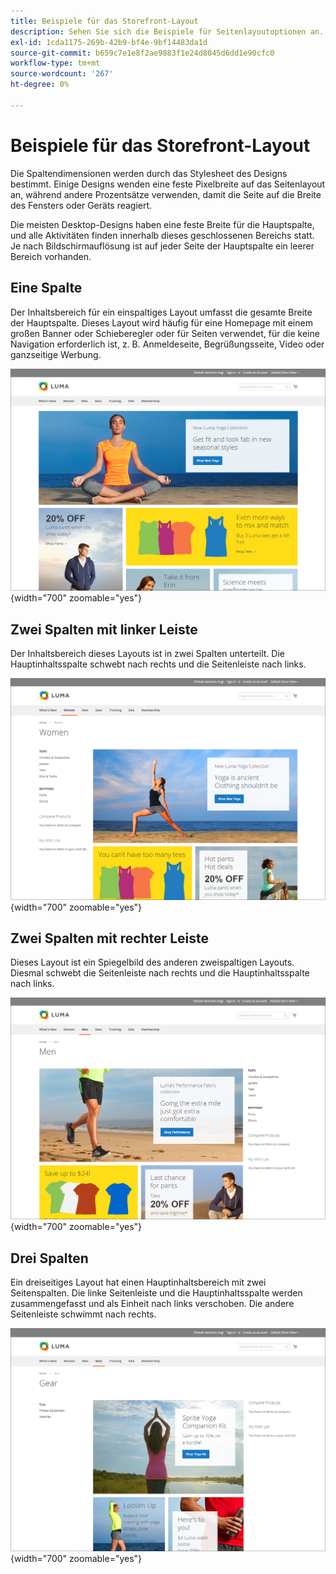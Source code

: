 ```yaml
---
title: Beispiele für das Storefront-Layout
description: Sehen Sie sich die Beispiele für Seitenlayoutoptionen an.
exl-id: 1cda1175-269b-42b9-bf4e-9bf14483da1d
source-git-commit: b659c7e1e8f2ae9883f1e24d8045d6dd1e90cfc0
workflow-type: tm+mt
source-wordcount: '267'
ht-degree: 0%

---
```


# Beispiele für das Storefront-Layout

Die Spaltendimensionen werden durch das Stylesheet des Designs bestimmt. Einige Designs wenden eine feste Pixelbreite auf das Seitenlayout an, während andere Prozentsätze verwenden, damit die Seite auf die Breite des Fensters oder Geräts reagiert.

Die meisten Desktop-Designs haben eine feste Breite für die Hauptspalte, und alle Aktivitäten finden innerhalb dieses geschlossenen Bereichs statt. Je nach Bildschirmauflösung ist auf jeder Seite der Hauptspalte ein leerer Bereich vorhanden.

## Eine Spalte

Der Inhaltsbereich für ein einspaltiges Layout umfasst die gesamte Breite der Hauptspalte. Dieses Layout wird häufig für eine Homepage mit einem großen Banner oder Schieberegler oder für Seiten verwendet, für die keine Navigation erforderlich ist, z. B. Anmeldeseite, Begrüßungsseite, Video oder ganzseitige Werbung.

![Beispiel eines einspaltigen Layouts](./assets/page-layout-1-col.png){width="700" zoomable="yes"}

## Zwei Spalten mit linker Leiste

Der Inhaltsbereich dieses Layouts ist in zwei Spalten unterteilt. Die Hauptinhaltsspalte schwebt nach rechts und die Seitenleiste nach links.

![Beispiel zweier Spalten mit linker Leiste](./assets/page-layout-2-col-left-bar.png){width="700" zoomable="yes"}

## Zwei Spalten mit rechter Leiste

Dieses Layout ist ein Spiegelbild des anderen zweispaltigen Layouts. Diesmal schwebt die Seitenleiste nach rechts und die Hauptinhaltsspalte nach links.

![Beispiel zweier Spalten mit der rechten Leiste](./assets/page-layout-2-col-right-bar.png){width="700" zoomable="yes"}

## Drei Spalten

Ein dreiseitiges Layout hat einen Hauptinhaltsbereich mit zwei Seitenspalten. Die linke Seitenleiste und die Hauptinhaltsspalte werden zusammengefasst und als Einheit nach links verschoben. Die andere Seitenleiste schwimmt nach rechts.

![Beispiel für drei Spalten](./assets/page-layout-3-col.png){width="700" zoomable="yes"}
